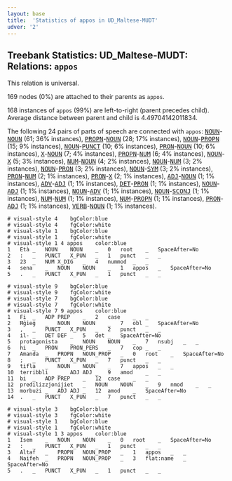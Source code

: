 ```yaml
---
layout: base
title:  'Statistics of appos in UD_Maltese-MUDT'
udver: '2'
---
```


## Treebank Statistics: UD_Maltese-MUDT: Relations: `appos`

This relation is universal.

169 nodes (0%) are attached to their parents as `appos`.

168 instances of `appos` (99%) are left-to-right (parent precedes child).
Average distance between parent and child is 4.49704142011834.

The following 24 pairs of parts of speech are connected with `appos`: <tt><a href="mt_mudt-pos-NOUN.html">NOUN</a></tt>-<tt><a href="mt_mudt-pos-NOUN.html">NOUN</a></tt> (61; 36% instances), <tt><a href="mt_mudt-pos-PROPN.html">PROPN</a></tt>-<tt><a href="mt_mudt-pos-NOUN.html">NOUN</a></tt> (28; 17% instances), <tt><a href="mt_mudt-pos-NOUN.html">NOUN</a></tt>-<tt><a href="mt_mudt-pos-PROPN.html">PROPN</a></tt> (15; 9% instances), <tt><a href="mt_mudt-pos-NOUN.html">NOUN</a></tt>-<tt><a href="mt_mudt-pos-PUNCT.html">PUNCT</a></tt> (10; 6% instances), <tt><a href="mt_mudt-pos-PRON.html">PRON</a></tt>-<tt><a href="mt_mudt-pos-NOUN.html">NOUN</a></tt> (10; 6% instances), <tt><a href="mt_mudt-pos-X.html">X</a></tt>-<tt><a href="mt_mudt-pos-NOUN.html">NOUN</a></tt> (7; 4% instances), <tt><a href="mt_mudt-pos-PROPN.html">PROPN</a></tt>-<tt><a href="mt_mudt-pos-NUM.html">NUM</a></tt> (6; 4% instances), <tt><a href="mt_mudt-pos-NOUN.html">NOUN</a></tt>-<tt><a href="mt_mudt-pos-X.html">X</a></tt> (5; 3% instances), <tt><a href="mt_mudt-pos-NUM.html">NUM</a></tt>-<tt><a href="mt_mudt-pos-NOUN.html">NOUN</a></tt> (4; 2% instances), <tt><a href="mt_mudt-pos-NOUN.html">NOUN</a></tt>-<tt><a href="mt_mudt-pos-NUM.html">NUM</a></tt> (3; 2% instances), <tt><a href="mt_mudt-pos-NOUN.html">NOUN</a></tt>-<tt><a href="mt_mudt-pos-PRON.html">PRON</a></tt> (3; 2% instances), <tt><a href="mt_mudt-pos-NOUN.html">NOUN</a></tt>-<tt><a href="mt_mudt-pos-SYM.html">SYM</a></tt> (3; 2% instances), <tt><a href="mt_mudt-pos-PRON.html">PRON</a></tt>-<tt><a href="mt_mudt-pos-NUM.html">NUM</a></tt> (2; 1% instances), <tt><a href="mt_mudt-pos-PRON.html">PRON</a></tt>-<tt><a href="mt_mudt-pos-X.html">X</a></tt> (2; 1% instances), <tt><a href="mt_mudt-pos-ADJ.html">ADJ</a></tt>-<tt><a href="mt_mudt-pos-NOUN.html">NOUN</a></tt> (1; 1% instances), <tt><a href="mt_mudt-pos-ADV.html">ADV</a></tt>-<tt><a href="mt_mudt-pos-ADJ.html">ADJ</a></tt> (1; 1% instances), <tt><a href="mt_mudt-pos-DET.html">DET</a></tt>-<tt><a href="mt_mudt-pos-PRON.html">PRON</a></tt> (1; 1% instances), <tt><a href="mt_mudt-pos-NOUN.html">NOUN</a></tt>-<tt><a href="mt_mudt-pos-ADJ.html">ADJ</a></tt> (1; 1% instances), <tt><a href="mt_mudt-pos-NOUN.html">NOUN</a></tt>-<tt><a href="mt_mudt-pos-ADV.html">ADV</a></tt> (1; 1% instances), <tt><a href="mt_mudt-pos-NOUN.html">NOUN</a></tt>-<tt><a href="mt_mudt-pos-SCONJ.html">SCONJ</a></tt> (1; 1% instances), <tt><a href="mt_mudt-pos-NUM.html">NUM</a></tt>-<tt><a href="mt_mudt-pos-NUM.html">NUM</a></tt> (1; 1% instances), <tt><a href="mt_mudt-pos-NUM.html">NUM</a></tt>-<tt><a href="mt_mudt-pos-PROPN.html">PROPN</a></tt> (1; 1% instances), <tt><a href="mt_mudt-pos-PRON.html">PRON</a></tt>-<tt><a href="mt_mudt-pos-ADJ.html">ADJ</a></tt> (1; 1% instances), <tt><a href="mt_mudt-pos-VERB.html">VERB</a></tt>-<tt><a href="mt_mudt-pos-NOUN.html">NOUN</a></tt> (1; 1% instances).


~~~ conllu
# visual-style 4	bgColor:blue
# visual-style 4	fgColor:white
# visual-style 1	bgColor:blue
# visual-style 1	fgColor:white
# visual-style 1 4 appos	color:blue
1	Età	_	NOUN	NOUN	_	0	root	_	SpaceAfter=No
2	:	_	PUNCT	X_PUN	_	1	punct	_	_
3	23	_	NUM	X_DIG	_	4	nummod	_	_
4	sena	_	NOUN	NOUN	_	1	appos	_	SpaceAfter=No
5	.	_	PUNCT	X_PUN	_	1	punct	_	_

~~~


~~~ conllu
# visual-style 9	bgColor:blue
# visual-style 9	fgColor:white
# visual-style 7	bgColor:blue
# visual-style 7	fgColor:white
# visual-style 7 9 appos	color:blue
1	Fi	_	ADP	PREP	_	2	case	_	_
2	Ħġieġ	_	NOUN	NOUN	_	7	obl	_	SpaceAfter=No
3	,	_	PUNCT	X_PUN	_	2	punct	_	_
4	il-	_	DET	DEF	_	5	det	_	SpaceAfter=No
5	protagonista	_	NOUN	NOUN	_	7	nsubj	_	_
6	hi	_	PRON	PRON_PERS	_	7	cop	_	_
7	Amanda	_	PROPN	NOUN_PROP	_	0	root	_	SpaceAfter=No
8	;	_	PUNCT	X_PUN	_	7	punct	_	_
9	tifla	_	NOUN	NOUN	_	7	appos	_	_
10	terribbli	_	ADJ	ADJ	_	9	amod	_	_
11	bi	_	ADP	PREP	_	12	case	_	_
12	predilizzjonijiet	_	NOUN	NOUN	_	9	nmod	_	_
13	morbużi	_	ADJ	ADJ	_	12	amod	_	SpaceAfter=No
14	.	_	PUNCT	X_PUN	_	7	punct	_	_

~~~


~~~ conllu
# visual-style 3	bgColor:blue
# visual-style 3	fgColor:white
# visual-style 1	bgColor:blue
# visual-style 1	fgColor:white
# visual-style 1 3 appos	color:blue
1	Isem	_	NOUN	NOUN	_	0	root	_	SpaceAfter=No
2	:	_	PUNCT	X_PUN	_	1	punct	_	_
3	Altaf	_	PROPN	NOUN_PROP	_	1	appos	_	_
4	Naifeh	_	PROPN	NOUN_PROP	_	3	flat:name	_	SpaceAfter=No
5	.	_	PUNCT	X_PUN	_	1	punct	_	_

~~~


